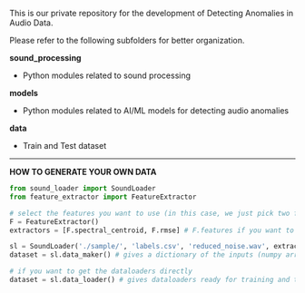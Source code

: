 This is our private repository for the development of Detecting Anomalies in Audio Data.

Please refer to the following subfolders for better organization.

**sound_processing**
  * Python modules related to sound processing
  
**models**
  * Python modules related to AI/ML models for detecting audio anomalies

**data**
  * Train and Test dataset
  
-----
  
**HOW TO GENERATE YOUR OWN DATA**

```python
from sound_loader import SoundLoader
from feature_extractor import FeatureExtractor

# select the features you want to use (in this case, we just pick two features)
F = FeatureExtractor()
extractors = [F.spectral_centroid, F.rmse] # F.features if you want to use all instead

sl = SoundLoader('./sample/', 'labels.csv', 'reduced_noise.wav', extractors=extractors, seed=555)
dataset = sl.data_maker() # gives a dictionary of the inputs (numpy arrays) and corresponding labels

# if you want to get the dataloaders directly
dataset = sl.data_loader() # gives dataloaders ready for training and testing
```
